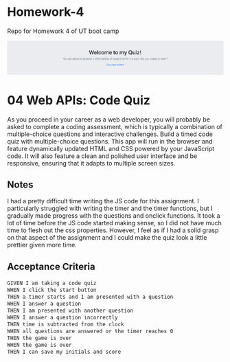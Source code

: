 # Homework-4
Repo for Homework 4 of UT boot camp

![Screenshot of the Project](https://github.com/jdstroup10/Homework-4/blob/master/Screen%20Shot%202020-03-24%20at%209.55.09%20PM.png)

# 04 Web APIs: Code Quiz

As you proceed in your career as a web developer, you will probably be asked to complete a coding assessment, which is typically a combination of multiple-choice questions and interactive challenges. Build a timed code quiz with multiple-choice questions. This app will run in the browser and feature dynamically updated HTML and CSS powered by your JavaScript code. It will also feature a clean and polished user interface and be responsive, ensuring that it adapts to multiple screen sizes.

## Notes

I had a pretty difficult time writing the JS code for this assignment. I particularly struggled with writing the timer and the timer functions, but I gradually made progress with the questions and onclick functions. It took a lot of time before the JS code started making sense, so I did not have much time to flesh out the css properties. However, I feel as if I had a solid grasp on that aspect of the assignment and I could make the quiz look a little prettier given more time. 



## Acceptance Criteria

```
GIVEN I am taking a code quiz
WHEN I click the start button
THEN a timer starts and I am presented with a question
WHEN I answer a question
THEN I am presented with another question
WHEN I answer a question incorrectly
THEN time is subtracted from the clock
WHEN all questions are answered or the timer reaches 0
THEN the game is over
WHEN the game is over
THEN I can save my initials and score
```




